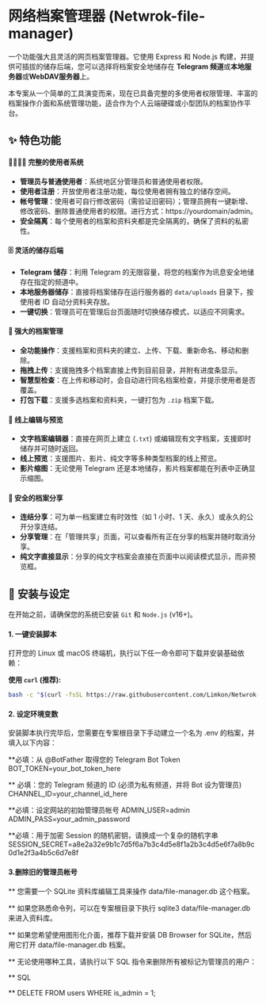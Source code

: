 # 网络档案管理器 (Netwrok-file-manager)

一个功能强大且灵活的网页档案管理器。它使用 Express 和 Node.js 构建，并提供可插拔的储存后端，您可以选择将档案安全地储存在 **Telegram 频道**或**本地服务器**或**WebDAV服务器**上。

本专案从一个简单的工具演变而来，现在已具备完整的多使用者权限管理、丰富的档案操作介面和系统管理功能，适合作为个人云端硬碟或小型团队的档案协作平台。

## ✨ 特色功能

#### 👨‍👩‍👧‍👦 完整的使用者系统

* **管理员与普通使用者**：系统地区分管理员和普通使用者权限。
* **使用者注册**：开放使用者注册功能，每位使用者拥有独立的储存空间。
* **帐号管理**：使用者可自行修改密码（需验证旧密码）；管理员拥有一键新增、修改密码、删除普通使用者的权限。进行方式：https://yourdomain/admin。
* **安全隔离**：每个使用者的档案和资料夹都是完全隔离的，确保了资料的私密性。

#### 🗄️ 灵活的储存后端

* **Telegram 储存**：利用 Telegram 的无限容量，将您的档案作为讯息安全地储存在指定的频道中。
* **本地服务器储存**：直接将档案储存在运行服务器的 `data/uploads` 目录下，按使用者 ID 自动分资料夹存放。
* **一键切换**：管理员可在管理后台页面随时切换储存模式，以适应不同需求。

#### 📂 强大的档案管理

* **全功能操作**：支援档案和资料夹的建立、上传、下载、重新命名、移动和删除。
* **拖拽上传**：支援拖拽多个档案直接上传到目前目录，并附有进度条显示。
* **智慧型检查**：在上传和移动时，会自动进行同名档案检查，并提示使用者是否覆盖。
* **打包下载**：支援多选档案和资料夹，一键打包为 `.zip` 档案下载。

#### 📝 线上编辑与预览

* **文字档案编辑器**：直接在网页上建立 (`.txt`) 或编辑现有文字档案，支援即时储存并可随时返回。
* **线上预览**：支援图片、影片、纯文字等多种类型档案的线上预览。
* **影片缩图**：无论使用 Telegram 还是本地储存，影片档案都能在列表中正确显示缩图。

#### 🔗 安全的档案分享

* **连结分享**：可为单一档案建立有时效性（如 1 小时、1 天、永久）或永久的公开分享连结。
* **分享管理**：在「管理共享」页面，可以查看所有正在分享的档案并随时取消分享。
* **纯文字直接显示**：分享的纯文字档案会直接在页面中以阅读模式显示，而非预览框。

## 🚀 安装与设定

在开始之前，请确保您的系统已安装 `Git` 和 `Node.js` (v16+)。

#### 1. 一键安装脚本

打开您的 Linux 或 macOS 终端机，执行以下任一命令即可下载并安装基础依赖：

**使用 `curl` (推荐):**
```bash
bash -c "$(curl -fsSL https://raw.githubusercontent.com/Limkon/Netwrok-file-manager/master/install.sh)"
 ```
#### 2. 设定环境变数
安装脚本执行完毕后，您需要在专案根目录下手动建立一个名为 .env 的档案，并填入以下内容：

**必填：从 @BotFather 取得您的 Telegram Bot Token
BOT_TOKEN=your_bot_token_here

** 必填：您的 Telegram 频道的 ID (必须为私有频道，并将 Bot 设为管理员)
CHANNEL_ID=your_channel_id_here

**必填：设定网站的初始管理员帐号
ADMIN_USER=admin
ADMIN_PASS=your_admin_password

**必填：用于加密 Session 的随机密钥，请换成一个复杂的随机字串
SESSION_SECRET=a8e2a32e9b1c7d5f6a7b3c4d5e8f1a2b3c4d5e6f7a8b9c0d1e2f3a4b5c6d7e8f

#### 3.删除旧的管理员帐号

** 您需要一个 SQLite 资料库编辑工具来操作 data/file-manager.db 这个档案。

** 如果您熟悉命令列，可以在专案根目录下执行 sqlite3 data/file-manager.db 来进入资料库。

** 如果您希望使用图形化介面，推荐下载并安装 DB Browser for SQLite，然后用它打开 data/file-manager.db 档案。

** 无论使用哪种工具，请执行以下 SQL 指令来删除所有被标记为管理员的用户：

** SQL

** DELETE FROM users WHERE is_admin = 1;
